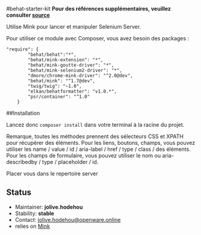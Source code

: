 #behat-starter-kit
**Pour des références supplémentaires, veuillez consulter [source](https://gitlab.com/openware/automatisation-des-tests/-/edit/developer/features/bootstrap/WebContext.php)**

Utilise Mink pour lancer et manipuler Selenium Server.

<div class="alert alert-info">
Pour utiliser ce module avec Composer, vous avez besoin des packages :

```
"require": {
        "behat/behat":"*",
        "behat/mink-extension": "*",
        "behat/mink-goutte-driver": "*",
        "behat/mink-selenium2-driver": "*",
        "dmore/chrome-mink-driver": "^2.0@dev",
        "behat/mink": "^1.7@dev",
        "twig/twig": "~1.0",
        "elkan/behatformatter": "v1.0.*",
        "psr/container": "^1.0"
    }
```
</div>

##Installation 

Lancez donc `composer install` dans votre terminal à la racine du projet.

Remarque, toutes les méthodes prennent des sélecteurs CSS et XPATH pour récupérer des éléments.
Pour les liens, boutons, champs, vous pouvez utiliser les name / value / id  / aria-label / href / type / class /   des éléments.
Pour les champs de formulaire, vous pouvez utiliser le nom ou aria-describedby / type / placeholder / id.


Placer vous dans le repertoire server 

## Status

* Maintainer: **jolive.hodehou**
* Stability: **stable**
* Contact: jolive.hodehou@openware.online
* relies on [Mink](http://mink.behat.org)


